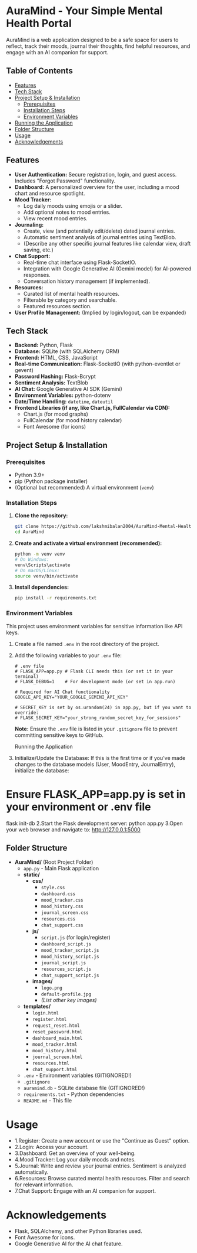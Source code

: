 # AuraMind - Your Simple Mental Health Portal

AuraMind is a web application designed to be a safe space for users to reflect, track their moods, journal their thoughts, find helpful resources, and engage with an AI companion for support.
## Table of Contents
- [Features](#features)
- [Tech Stack](#tech-stack)
- [Project Setup & Installation](#project-setup--installation)
    - [Prerequisites](#prerequisites)
    - [Installation Steps](#installation-steps)
    - [Environment Variables](#environment-variables)
- [Running the Application](#running-the-application)
- [Folder Structure](#folder-structure)
- [Usage](#usage)
- [Acknowledgements](#acknowledgements)
## Features

*   **User Authentication:** Secure registration, login, and guest access. Includes "Forgot Password" functionality.
*   **Dashboard:** A personalized overview for the user, including a mood chart and resource spotlight.
*   **Mood Tracker:**
    *   Log daily moods using emojis or a slider.
    *   Add optional notes to mood entries.
    *   View recent mood entries.
*   **Journaling:**
    *   Create, view (and potentially edit/delete) dated journal entries.
    *   Automatic sentiment analysis of journal entries using TextBlob.
    *   (Describe any other specific journal features like calendar view, draft saving, etc.)
*   **Chat Support:**
    *   Real-time chat interface using Flask-SocketIO.
    *   Integration with Google Generative AI (Gemini model) for AI-powered responses.
    *   Conversation history management (if implemented).
*   **Resources:**
    *   Curated list of mental health resources.
    *   Filterable by category and searchable.
    *   Featured resources section.
*   **User Profile Management:** (Implied by login/logout, can be expanded)

## Tech Stack

*   **Backend:** Python, Flask
*   **Database:** SQLite (with SQLAlchemy ORM)
*   **Frontend:** HTML, CSS, JavaScript
*   **Real-time Communication:** Flask-SocketIO (with python-eventlet or gevent)
*   **Password Hashing:** Flask-Bcrypt
*   **Sentiment Analysis:** TextBlob
*   **AI Chat:** Google Generative AI SDK (Gemini)
*   **Environment Variables:** python-dotenv
*   **Date/Time Handling:** `datetime`, `dateutil`
*   **Frontend Libraries (if any, like Chart.js, FullCalendar via CDN):**
    *   Chart.js (for mood graphs)
    *   FullCalendar (for mood history calendar)
    *   Font Awesome (for icons)

## Project Setup & Installation

### Prerequisites

*   Python 3.9+
*   pip (Python package installer)
*   (Optional but recommended) A virtual environment (`venv`)

### Installation Steps

1.  **Clone the repository:**
    ```bash
    git clone https://github.com/lakshmibalan2004/AuraMind-Mental-Health-Portal.git 
    cd AuraMind
    ```

2.  **Create and activate a virtual environment (recommended):**
    ```bash
    python -m venv venv
    # On Windows:
    venv\Scripts\activate
    # On macOS/Linux:
    source venv/bin/activate
    ```

3.  **Install dependencies:**
    ```bash
    pip install -r requirements.txt
    ```

### Environment Variables

This project uses environment variables for sensitive information like API keys.
1.  Create a file named `.env` in the root directory of the project.
2.  Add the following variables to your `.env` file:

    ```env
    # .env file
    # FLASK_APP=app.py # Flask CLI needs this (or set it in your terminal)
    # FLASK_DEBUG=1    # For development mode (or set in app.run)
    
    # Required for AI Chat functionality
    GOOGLE_API_KEY="YOUR_GOOGLE_GEMINI_API_KEY" 
    
    # SECRET_KEY is set by os.urandom(24) in app.py, but if you want to override:
    # FLASK_SECRET_KEY="your_strong_random_secret_key_for_sessions" 
    ```
    **Note:** Ensure the `.env` file is listed in your `.gitignore` file to prevent committing sensitive keys to GitHub.

    Running the Application
1. Initialize/Update the Database:
If this is the first time or if you've made changes to the database models (User, MoodEntry, JournalEntry), initialize the database:
# Ensure FLASK_APP=app.py is set in your environment or .env file
flask init-db
2.Start the Flask development server:
python app.py
3.Open your web browser and navigate to:
http://127.0.0.1:5000

## Folder Structure

*   **AuraMind/** (Root Project Folder)
    *   `app.py` - Main Flask application
    *   **static/**
        *   **css/**
            *   `style.css`
            *   `dashboard.css`
            *   `mood_tracker.css`
            *   `mood_history.css`
            *   `journal_screen.css`
            *   `resources.css`
            *   `chat_support.css`
        *   **js/**
            *   `script.js` (for login/register)
            *   `dashboard_script.js`
            *   `mood_tracker_script.js`
            *   `mood_history_script.js`
            *   `journal_script.js`
            *   `resources_script.js`
            *   `chat_support_script.js`
        *   **images/**
            *   `logo.png`
            *   `default-profile.jpg`
            *   *(List other key images)*
    *   **templates/**
        *   `login.html`
        *   `register.html`
        *   `request_reset.html`
        *   `reset_password.html`
        *   `dashboard_main.html`
        *   `mood_tracker.html`
        *   `mood_history.html`
        *   `journal_screen.html`
        *   `resources.html`
        *   `chat_support.html`
    *   `.env` - Environment variables (GITIGNORED!)
    *   `.gitignore`
    *   `auramind.db` - SQLite database file (GITIGNORED!)
    *   `requirements.txt` - Python dependencies
    *   `README.md` - This file


# Usage
* 1.Register: Create a new account or use the "Continue as Guest" option.
* 2.Login: Access your account.
* 3.Dashboard: Get an overview of your well-being.
* 4.Mood Tracker: Log your daily moods and notes.
* 5.Journal: Write and review your journal entries. Sentiment is analyzed automatically.
* 6.Resources: Browse curated mental health resources. Filter and search for relevant information.
* 7.Chat Support: Engage with an AI companion for support.

# Acknowledgements
* Flask, SQLAlchemy, and other Python libraries used.
* Font Awesome for icons.
* Google Generative AI for the AI chat feature.
